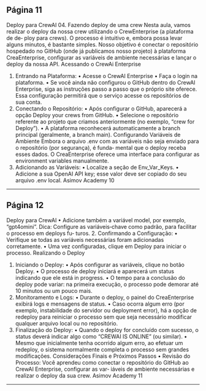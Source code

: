 ## Página 11

Deploy para CrewAI
04. Fazendo deploy de uma crew
Nesta aula, vamos realizar o deploy da nossa crew utilizando o CrewEnterprise (a plataforma de de‑
ploy para crews). O processo é intuitivo e, embora possa levar alguns minutos, é bastante simples.
Nosso objetivo é conectar o repositório hospedado no GitHub (onde já publicamos nosso projeto)
à plataforma CreaEnterprise, configurar as variáveis de ambiente necessárias e lançar o deploy da
nossa API.
Acessando o CrewAi Enterprise
1. Entrando na Plataforma:
• Acesse o CrewAI Enterprise
• Faça o login na plataforma.
• Se você ainda não configurou o GitHub dentro do CrewAI Enterprise, siga as instruções
passo a passo que o próprio site oferece. Essa configuração permitirá que o serviço acesse
os repositórios de sua conta.
2. Conectando o Repositório:
• Após configurar o GitHub, aparecerá a opção Deploy your crews from GitHub.
• Selecione o repositório referente ao projeto que criamos anteriormente (no exemplo,
“crew for Deploy”).
• A plataforma reconhecerá automaticamente a branch principal (geralmente, a branch
main).
Configurando Variáveis de Ambiente
Embora o arquivo .env com as variáveis não seja enviado para o repositório (por segurança), é funda‑
mental que o deploy receba esses dados. O CreaEnterprise oferece uma interface para configurar as
environment variables manualmente.
1. Adicionando as Variáveis:
• Localize a seção de Env_Var_Keys.
• Adicione a sua OpenAI API key; esse valor deve ser copiado do seu arquivo .env local.
Asimov Academy
10


---
## Página 12

Deploy para CrewAI
• Adicione também a variável model, por exemplo, “gpt4omini”.
Dica: Configure as variáveis‑chave como padrão, para facilitar o processo em deploys fu‑
turos.
2. Confirmando a Configuração:
• Verifique se todas as variáveis necessárias foram adicionadas corretamente.
• Uma vez configuradas, clique em Deploy para iniciar o processo.
Realizando o Deploy
1. Iniciando o Deploy:
• Após configurar as variáveis, clique no botão Deploy.
• O processo de deploy iniciará e aparecerá um status indicando que ele está in progress.
• O tempo para a conclusão do deploy pode variar: na primeira execução, o processo pode
demorar até 10 minutos ou um pouco mais.
2. Monitoramento e Logs:
• Durante o deploy, o painel do CreaEnterprise exibirá logs e mensagens de status.
• Caso ocorra algum erro (por exemplo, instabilidade do servidor ou deployment error), há a
opção de redeploy para reiniciar o processo sem que seja necessário modificar qualquer
arquivo local ou no repositório.
3. Finalização do Deploy:
• Quando o deploy for concluído com sucesso, o status deverá indicar algo como “CREWAI
IS ONLINE” (ou similar).
• Mesmo que inicialmente tenha ocorrido algum erro, ao efetuar um redeploy, o sistema
normalmente completa o processo sem grandes modificações.
Considerações Finais e Próximos Passos
• Revisão do Processo:
Você aprendeu como conectar o repositório do GitHub ao CrewAI Enterprise, configurar as var‑
iáveis de ambiente necessárias e realizar o deploy da sua crew.
Asimov Academy
11


---